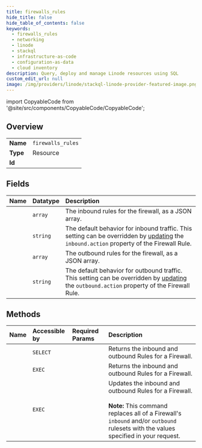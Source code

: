 ```yaml
---
title: firewalls_rules
hide_title: false
hide_table_of_contents: false
keywords:
  - firewalls_rules
  - networking
  - linode    
  - stackql
  - infrastructure-as-code
  - configuration-as-data
  - cloud inventory
description: Query, deploy and manage Linode resources using SQL
custom_edit_url: null
image: /img/providers/linode/stackql-linode-provider-featured-image.png
---
```


import CopyableCode from '@site/src/components/CopyableCode/CopyableCode';




## Overview
<table><tbody>
<tr><td><b>Name</b></td><td><code>firewalls_rules</code></td></tr>
<tr><td><b>Type</b></td><td>Resource</td></tr>
<tr><td><b>Id</b></td><td><CopyableCode code="linode.networking.firewalls_rules" /></td></tr>
</tbody></table>

## Fields
| Name | Datatype | Description |
|:-----|:---------|:------------|
| <CopyableCode code="inbound" /> | `array` | The inbound rules for the firewall, as a JSON array.<br /> |
| <CopyableCode code="inbound_policy" /> | `string` | The default behavior for inbound traffic. This setting can be overridden by [updating](/docs/api/networking/#firewall-rules-update) the `inbound.action` property of the Firewall Rule.<br /> |
| <CopyableCode code="outbound" /> | `array` | The outbound rules for the firewall, as a JSON array.<br /> |
| <CopyableCode code="outbound_policy" /> | `string` | The default behavior for outbound traffic. This setting can be overridden by [updating](/docs/api/networking/#firewall-rules-update) the `outbound.action` property of the Firewall Rule.<br /> |
## Methods
| Name | Accessible by | Required Params | Description |
|:-----|:--------------|:----------------|:------------|
| <CopyableCode code="getFirewallRules" /> | `SELECT` | <CopyableCode code="firewallId" /> | Returns the inbound and outbound Rules for a Firewall.<br /> |
| <CopyableCode code="_getFirewallRules" /> | `EXEC` | <CopyableCode code="firewallId" /> | Returns the inbound and outbound Rules for a Firewall.<br /> |
| <CopyableCode code="updateFirewallRules" /> | `EXEC` | <CopyableCode code="firewallId" /> | Updates the inbound and outbound Rules for a Firewall.<br /><br />**Note:** This command replaces all of a Firewall's `inbound` and/or `outbound` rulesets with the values specified in your request.<br /> |
